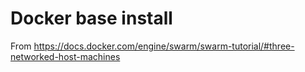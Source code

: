 # Docker base install
From  https://docs.docker.com/engine/swarm/swarm-tutorial/#three-networked-host-machines
